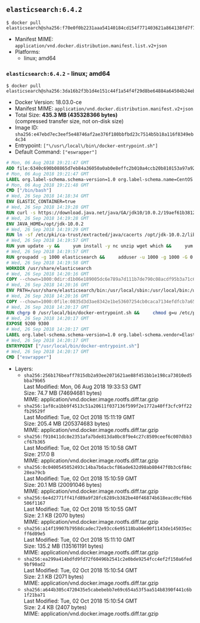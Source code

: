 ## `elasticsearch:6.4.2`

```console
$ docker pull elasticsearch@sha256:f70e0f0b2231aaa54140184cd154f771403621a864138fd7f74ac9e982f97c34
```

-	Manifest MIME: `application/vnd.docker.distribution.manifest.list.v2+json`
-	Platforms:
	-	linux; amd64

### `elasticsearch:6.4.2` - linux; amd64

```console
$ docker pull elasticsearch@sha256:3da16b2f3b1d4e151c44f1a54f4f29d8be64884a64504b24ebcbdb4e14c80aa1
```

-	Docker Version: 18.03.0-ce
-	Manifest MIME: `application/vnd.docker.distribution.manifest.v2+json`
-	Total Size: **435.3 MB (435328366 bytes)**  
	(compressed transfer size, not on-disk size)
-	Image ID: `sha256:e47ebd7ec3eef5e48746af2ae376f180bbfbd23c7514b5b18a116f8349eb4c34`
-	Entrypoint: `["\/usr\/local\/bin\/docker-entrypoint.sh"]`
-	Default Command: `["eswrapper"]`

```dockerfile
# Mon, 06 Aug 2018 19:21:47 GMT
ADD file:6340c690b08865d7eb84a36050a0ab0e8effc2b010a4ccb20b810153a97a9228 in / 
# Mon, 06 Aug 2018 19:21:47 GMT
LABEL org.label-schema.schema-version=1.0 org.label-schema.name=CentOS Base Image org.label-schema.vendor=CentOS org.label-schema.license=GPLv2 org.label-schema.build-date=20180804
# Mon, 06 Aug 2018 19:21:48 GMT
CMD ["/bin/bash"]
# Wed, 26 Sep 2018 14:18:34 GMT
ENV ELASTIC_CONTAINER=true
# Wed, 26 Sep 2018 14:19:28 GMT
RUN curl -s https://download.java.net/java/GA/jdk10/10.0.2/19aef61b38124481863b1413dce1855f/13/openjdk-10.0.2_linux-x64_bin.tar.gz | tar -C /opt -zxf -
# Wed, 26 Sep 2018 14:19:28 GMT
ENV JAVA_HOME=/opt/jdk-10.0.2
# Wed, 26 Sep 2018 14:19:29 GMT
RUN ln -sf /etc/pki/ca-trust/extracted/java/cacerts /opt/jdk-10.0.2/lib/security/cacerts
# Wed, 26 Sep 2018 14:19:57 GMT
RUN yum update -y &&     yum install -y nc unzip wget which &&     yum clean all
# Wed, 26 Sep 2018 14:19:57 GMT
RUN groupadd -g 1000 elasticsearch &&     adduser -u 1000 -g 1000 -G 0 -d /usr/share/elasticsearch elasticsearch &&     chmod 0775 /usr/share/elasticsearch &&     chgrp 0 /usr/share/elasticsearch
# Wed, 26 Sep 2018 14:19:58 GMT
WORKDIR /usr/share/elasticsearch
# Wed, 26 Sep 2018 14:20:16 GMT
COPY --chown=1000:0dir:d1b06e189005dc6e789a7d111b7de790c08acdf95b3a71c641784b256029ad48 in /usr/share/elasticsearch 
# Wed, 26 Sep 2018 14:20:16 GMT
ENV PATH=/usr/share/elasticsearch/bin:/usr/local/sbin:/usr/local/bin:/usr/sbin:/usr/bin:/sbin:/bin
# Wed, 26 Sep 2018 14:20:16 GMT
COPY --chown=1000:0file:0835d3d3ae8342e1be53607254cb0caca7134efdfcb7a65dcebbf3097ec59b11 in /usr/local/bin/docker-entrypoint.sh 
# Wed, 26 Sep 2018 14:20:17 GMT
RUN chgrp 0 /usr/local/bin/docker-entrypoint.sh &&     chmod g=u /etc/passwd &&     chmod 0775 /usr/local/bin/docker-entrypoint.sh
# Wed, 26 Sep 2018 14:20:17 GMT
EXPOSE 9200 9300
# Wed, 26 Sep 2018 14:20:17 GMT
LABEL org.label-schema.schema-version=1.0 org.label-schema.vendor=Elastic org.label-schema.name=elasticsearch org.label-schema.version=6.4.2 org.label-schema.url=https://www.elastic.co/products/elasticsearch org.label-schema.vcs-url=https://github.com/elastic/elasticsearch-docker license=Elastic License
# Wed, 26 Sep 2018 14:20:17 GMT
ENTRYPOINT ["/usr/local/bin/docker-entrypoint.sh"]
# Wed, 26 Sep 2018 14:20:17 GMT
CMD ["eswrapper"]
```

-	Layers:
	-	`sha256:256b176beaff7815db2a93ee2071621ae88f451bb1e198ca73010ed5bba79b65`  
		Last Modified: Mon, 06 Aug 2018 19:33:53 GMT  
		Size: 74.7 MB (74694681 bytes)  
		MIME: application/vnd.docker.image.rootfs.diff.tar.gzip
	-	`sha256:1af8ca1bb9f4513c51a20611f037136f599f2e1772a40ff3cfc9ff22fb29529f`  
		Last Modified: Tue, 02 Oct 2018 15:11:19 GMT  
		Size: 205.4 MB (205374683 bytes)  
		MIME: application/vnd.docker.image.rootfs.diff.tar.gzip
	-	`sha256:f910411dc8e2351afa7bde813da0bc8f9e4c27c8509ceef6c007dbb3cf67b365`  
		Last Modified: Tue, 02 Oct 2018 15:10:58 GMT  
		Size: 217.0 B  
		MIME: application/vnd.docker.image.rootfs.diff.tar.gzip
	-	`sha256:0c0400545052493c14ba7b6acbcf86ade632d98ab80447f0b3c6f84c28ea79cb`  
		Last Modified: Tue, 02 Oct 2018 15:10:59 GMT  
		Size: 20.1 MB (20091046 bytes)  
		MIME: application/vnd.docker.image.rootfs.diff.tar.gzip
	-	`sha256:6e4d2771ff41fd89a9f28fc6289cb382be40f46874b618eacd9cf6b6506f1167`  
		Last Modified: Tue, 02 Oct 2018 15:10:55 GMT  
		Size: 2.1 KB (2070 bytes)  
		MIME: application/vnd.docker.image.rootfs.diff.tar.gzip
	-	`sha256:a14f19907b7958dcadec72e93cc6e95118bab6e00f1143de145035ecff6d09e5`  
		Last Modified: Tue, 02 Oct 2018 15:11:10 GMT  
		Size: 135.2 MB (135161191 bytes)  
		MIME: application/vnd.docker.image.rootfs.diff.tar.gzip
	-	`sha256:ea299a414bdfd9fd72f60496b2541c2e0bde9254fcc4ef2f150a6fed9bf90ad2`  
		Last Modified: Tue, 02 Oct 2018 15:10:54 GMT  
		Size: 2.1 KB (2071 bytes)  
		MIME: application/vnd.docker.image.rootfs.diff.tar.gzip
	-	`sha256:a644b305c4720435e5cabebebb7e69c654a53f5aa514b8390f441c6b1f21ba71`  
		Last Modified: Tue, 02 Oct 2018 15:10:54 GMT  
		Size: 2.4 KB (2407 bytes)  
		MIME: application/vnd.docker.image.rootfs.diff.tar.gzip
